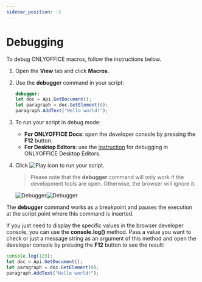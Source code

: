 ```yaml
---
sidebar_position: -3
---
```


# Debugging

To debug ONLYOFFICE macros, follow the instructions below.

1. Open the **View** tab and click **Macros**.

2. Use the **debugger** command in your script:

   <!-- This code is related to macros. -->

   <!-- eslint-skip -->

   ``` ts
   debugger;
   let doc = Api.GetDocument();
   let paragraph = doc.GetElement(0);
   paragraph.AddText("Hello world!");
   ```

3. To run your script in debug mode:

   - **For ONLYOFFICE Docs**: open the developer console by pressing the **F12** button.
   - **For Desktop Editors**: use the [instruction](../../desktop-editors/usage-api/debugging/running-in-debug-mode-on-windows.md) for debugging in ONLYOFFICE Desktop Editors.

4. Click ![Play icon](/assets/images/plugins/play.svg) to run your script.

   > Please note that the **debugger** command will only work if the development tools are open. Otherwise, the browser will ignore it.

   ![Debugger](/assets/images/plugins/debugger.png#gh-light-mode-only)![Debugger](/assets/images/plugins/debugger.dark.png#gh-dark-mode-only)

The **debugger** command works as a breakpoint and pauses the execution at the script point where this command is inserted.

If you just need to display the specific values in the browser developer console, you can use the **console.log()** method. Pass a value you want to check or just a message string as an argument of this method and open the developer console by pressing the **F12** button to see the result:

<!-- This code is related to macros. -->

<!-- eslint-skip -->

``` ts
console.log(123);
let doc = Api.GetDocument();
let paragraph = doc.GetElement(0);
paragraph.AddText("Hello world!");
```
